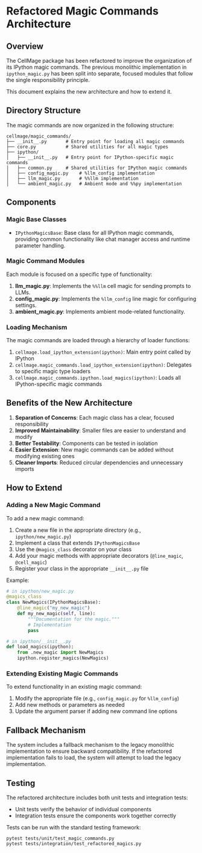 # Refactored Magic Commands Architecture

## Overview

The CellMage package has been refactored to improve the organization of its IPython magic commands. The previous monolithic implementation in `ipython_magic.py` has been split into separate, focused modules that follow the single responsibility principle.

This document explains the new architecture and how to extend it.

## Directory Structure

The magic commands are now organized in the following structure:

```
cellmage/magic_commands/
├── __init__.py       # Entry point for loading all magic commands
├── core.py           # Shared utilities for all magic types
├── ipython/
│   ├── __init__.py   # Entry point for IPython-specific magic commands
│   ├── common.py     # Shared utilities for IPython magic commands
│   ├── config_magic.py    # %llm_config implementation
│   ├── llm_magic.py       # %%llm implementation
│   └── ambient_magic.py   # Ambient mode and %%py implementation
```

## Components

### Magic Base Classes

- `IPythonMagicsBase`: Base class for all IPython magic commands, providing common functionality like chat manager access and runtime parameter handling.

### Magic Command Modules

Each module is focused on a specific type of functionality:

1. **llm_magic.py**: Implements the `%%llm` cell magic for sending prompts to LLMs.
2. **config_magic.py**: Implements the `%llm_config` line magic for configuring settings.
3. **ambient_magic.py**: Implements ambient mode-related functionality.

### Loading Mechanism

The magic commands are loaded through a hierarchy of loader functions:

1. `cellmage.load_ipython_extension(ipython)`: Main entry point called by IPython
2. `cellmage.magic_commands.load_ipython_extension(ipython)`: Delegates to specific magic type loaders
3. `cellmage.magic_commands.ipython.load_magics(ipython)`: Loads all IPython-specific magic commands

## Benefits of the New Architecture

1. **Separation of Concerns**: Each magic class has a clear, focused responsibility
2. **Improved Maintainability**: Smaller files are easier to understand and modify
3. **Better Testability**: Components can be tested in isolation
4. **Easier Extension**: New magic commands can be added without modifying existing ones
5. **Cleaner Imports**: Reduced circular dependencies and unnecessary imports

## How to Extend

### Adding a New Magic Command

To add a new magic command:

1. Create a new file in the appropriate directory (e.g., `ipython/new_magic.py`)
2. Implement a class that extends `IPythonMagicsBase`
3. Use the `@magics_class` decorator on your class
4. Add your magic methods with appropriate decorators (`@line_magic`, `@cell_magic`)
5. Register your class in the appropriate `__init__.py` file

Example:

```python
# in ipython/new_magic.py
@magics_class
class NewMagics(IPythonMagicsBase):
    @line_magic("my_new_magic")
    def my_new_magic(self, line):
        """Documentation for the magic."""
        # Implementation
        pass

# in ipython/__init__.py
def load_magics(ipython):
    from .new_magic import NewMagics
    ipython.register_magics(NewMagics)
```

### Extending Existing Magic Commands

To extend functionality in an existing magic command:

1. Modify the appropriate file (e.g., `config_magic.py` for `%llm_config`)
2. Add new methods or parameters as needed
3. Update the argument parser if adding new command line options

## Fallback Mechanism

The system includes a fallback mechanism to the legacy monolithic implementation to ensure backward compatibility. If the refactored implementation fails to load, the system will attempt to load the legacy implementation.

## Testing

The refactored architecture includes both unit tests and integration tests:

- Unit tests verify the behavior of individual components
- Integration tests ensure the components work together correctly

Tests can be run with the standard testing framework:

```
pytest tests/unit/test_magic_commands.py
pytest tests/integration/test_refactored_magics.py
```